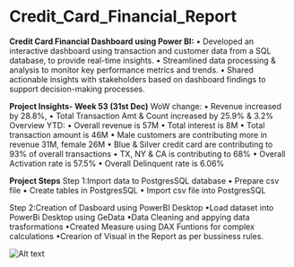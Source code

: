 # Credit_Card_Financial_Report
**Credit Card Financial Dashboard using Power BI:**
 • Developed an interactive dashboard using 
transaction and customer data from a SQL database, 
to provide real-time insights. 
• Streamlined data processing & analysis to monitor 
key performance metrics and trends.
 • Shared actionable insights with stakeholders based 
on dashboard findings to support decision-making 
processes.

**Project Insights- Week 53 (31st Dec)**
 WoW change: 
• Revenue increased by 28.8%, 
• Total Transaction Amt & Count increased by 25.9% & 3.2%
 Overview YTD:
 • Overall revenue is 57M
 • Total interest is 8M
 • Total transaction amount is 46M
 • Male customers are contributing more in revenue 31M, female 26M
 • Blue & Silver credit card are contributing to 93% of overall transactions
 • TX, NY & CA is contributing to 68%
 • Overall Activation rate is 57.5%
 • Overall Delinquent rate is 6.06%

**Project Steps**
Step 1:Import data to PostgresSQL database 
 • Prepare csv file 
 • Create tables in PostgresSQL
 • Import csv file into PostgresSQL

Step 2:Creation of Dasboard using PowerBI Desktop
•Load dataset into PowerBi Desktop using GeData
•Data Cleaning and appying data trasformations
•Created Measure using DAX Funtions for complex calculations
•Crearion of Visual in the Report as per bussiness rules.

![Alt text](D:\PowerBI_Dataset\Credit_Card_Analysis_Project\Cust.png)



